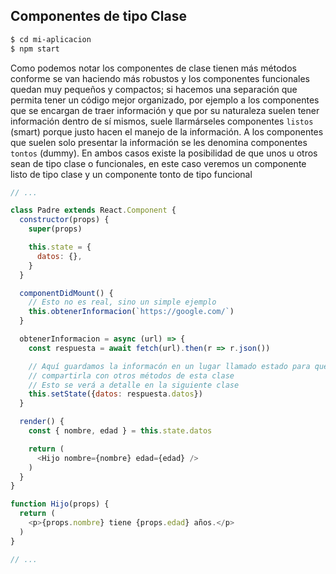 ## Componentes de tipo Clase

```sh
$ cd mi-aplicacion
$ npm start
```

Como podemos notar los componentes de clase tienen más métodos conforme se van
haciendo más robustos y los componentes funcionales quedan muy pequeños y
compactos; si hacemos una separación que permita tener un código mejor organizado, por
ejemplo a los componentes que se encargan de traer información y que por su
naturaleza suelen tener información dentro de sí mismos, suele llarmárseles
componentes `listos` (smart) porque justo hacen el manejo de la información. A
los componentes que suelen solo presentar la información se les denomina
componentes `tontos` (dummy). En ambos casos existe la posibilidad de que unos u
otros sean de tipo clase o funcionales, en este caso veremos un componente listo
de tipo clase y un componente tonto de tipo funcional

```js
// ...

class Padre extends React.Component {
  constructor(props) {
    super(props)

    this.state = {
      datos: {},
    }
  }

  componentDidMount() {
    // Esto no es real, sino un simple ejemplo
    this.obtenerInformacion(`https://google.com/`)
  }

  obtenerInformacion = async (url) => {
    const respuesta = await fetch(url).then(r => r.json())

    // Aquí guardamos la informacón en un lugar llamado estado para que podamos
    // compartirla con otros métodos de esta clase
    // Esto se verá a detalle en la siguiente clase
    this.setState({datos: respuesta.datos})
  }

  render() {
    const { nombre, edad } = this.state.datos

    return (
      <Hijo nombre={nombre} edad={edad} />
    )
  }
}

function Hijo(props) {
  return (
    <p>{props.nombre} tiene {props.edad} años.</p>
  )
}

// ...
```
